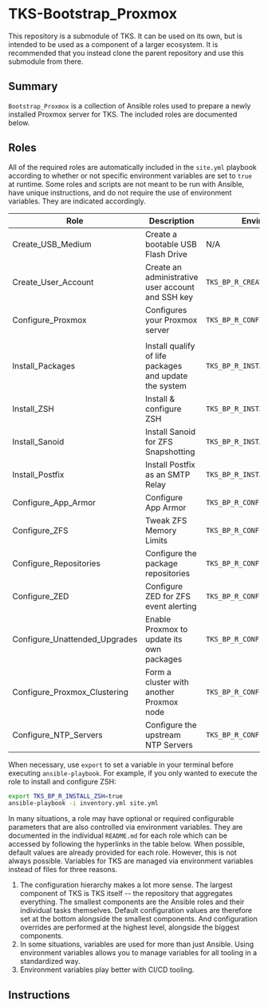 # TKS-Bootstrap_Proxmox

This repository is a submodule of TKS. It can be used on its own, but is intended to be used as a component of a larger ecosystem. It is recommended that you instead clone the parent repository and use this submodule from there.

## Summary

`Bootstrap_Proxmox` is a collection of Ansible roles used to prepare a newly installed Proxmox server for TKS. The included roles are documented below. 

## Roles

All of the required roles are automatically included in the `site.yml` playbook according to whether or not specific environment variables are set to `true` at runtime. Some roles and scripts are not meant to be run with Ansible, have unique instructions, and do not require the use of environment variables. They are indicated accordingly.

| Role                          | Description                                            | Environment Variable                     |
| ----------------------------- | ------------------------------------------------------ | ---------------------------------------- |
| Create_USB_Medium             | Create a bootable USB Flash Drive                      | N/A                                      |
| Create_User_Account           | Create an administrative user account and SSH key      | `TKS_BP_R_CREATE_USER_ACCOUNT`           |
| Configure_Proxmox             | Configures your Proxmox server                         | `TKS_BP_R_CONFIGURE_PROXMOX`             |
|                               |                                                        |                                          |
| Install_Packages              | Install qualify of life packages and update the system | `TKS_BP_R_INSTALL_PACKAGES`              |
| Install_ZSH                   | Install & configure ZSH                                | `TKS_BP_R_INSTALL_ZSH`                   |
| Install_Sanoid                | Install Sanoid for ZFS Snapshotting                    | `TKS_BP_R_INSTALL_SANOID`                |
| Install_Postfix               | Install Postfix as an SMTP Relay                       | `TKS_BP_R_INSTALL_POSTFIX`               |
| Configure_App_Armor           | Configure App Armor                                    | `TKS_BP_R_CONFIGURE_APP_ARMOR`           |
| Configure_ZFS                 | Tweak ZFS Memory Limits                                | `TKS_BP_R_CONFIGURE_ZFS`                 |
| Configure_Repositories        | Configure the package repositories                     | `TKS_BP_R_CONFIGURE_REPOSITORIES`        |
| Configure_ZED                 | Configure ZED for ZFS event alerting                   | `TKS_BP_R_CONFIGURE_ZED`                 |
| Configure_Unattended_Upgrades | Enable Proxmox to update its own packages              | `TKS_BP_R_CONFIGURE_UNATTENDED_UPGRADES` |
| Configure_Proxmox_Clustering  | Form a cluster with another Proxmox node               | `TKS_BP_R_CONFIGURE_PROXMOX_CLUSTERING`  |
| Configure_NTP_Servers         | Configure the upstream NTP Servers                     | `TKS_BP_R_CONFIGURE_NTP_SERVERS`         |

When necessary, use `export` to set a variable in your terminal before executing `ansible-playbook`. For example, if you only wanted to execute the role to install and configure ZSH:

```bash
export TKS_BP_R_INSTALL_ZSH=true
ansible-playbook -i inventory.yml site.yml
```

In many situations, a role may have optional or required configurable parameters that are also controlled via environment variables. They are documented in the individual `README.md` for each role which can be accessed by following the hyperlinks in the table below. When possible, default values are already provided for each role. However, this is not always possible. Variables for TKS are managed via environment variables instead of files for three reasons. 

1. The configuration hierarchy makes a lot more sense. The largest component of TKS is TKS itself -- the repository that aggregates everything. The smallest components are the Ansible roles and their individual tasks themselves. Default configuration values are therefore set at the bottom alongside the smallest components. And configuration overrides are performed at the highest level, alongside the biggest components. 
2. In some situations, variables are used for more than just Ansible. Using environment variables allows you to manage variables for all tooling in a standardized way.
3. Environment variables play better with CI/CD tooling. 

## Instructions
